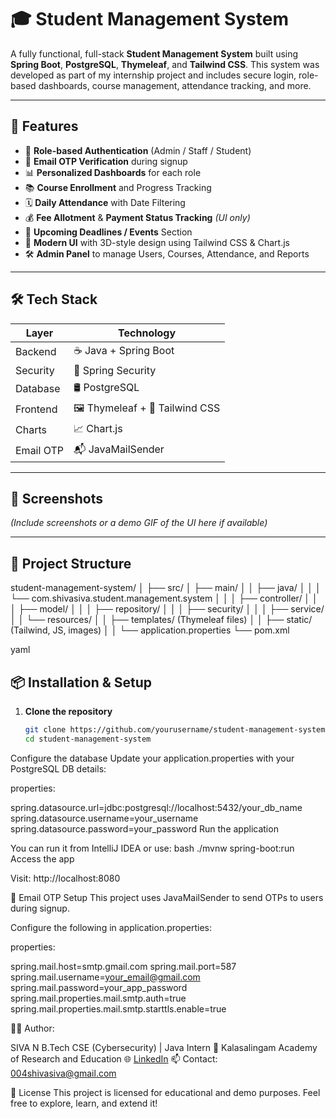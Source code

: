 # 🎓 Student Management System

A fully functional, full-stack **Student Management System** built using **Spring Boot**, **PostgreSQL**, **Thymeleaf**, and **Tailwind CSS**. This system was developed as part of my internship project and includes secure login, role-based dashboards, course management, attendance tracking, and more.

---

## 🚀 Features

- 🔐 **Role-based Authentication** (Admin / Staff / Student)
- 📧 **Email OTP Verification** during signup
- 📊 **Personalized Dashboards** for each role
- 📚 **Course Enrollment** and Progress Tracking
- 🗓️ **Daily Attendance** with Date Filtering
- 💰 **Fee Allotment** & **Payment Status Tracking** *(UI only)*
- 📅 **Upcoming Deadlines / Events** Section
- 🎨 **Modern UI** with 3D-style design using Tailwind CSS & Chart.js
- 🛠️ **Admin Panel** to manage Users, Courses, Attendance, and Reports

---

## 🛠️ Tech Stack

| Layer      | Technology          |
|------------|---------------------|
| Backend    | ☕ Java + Spring Boot |
| Security   | 🔐 Spring Security   |
| Database   | 🛢️ PostgreSQL         |
| Frontend   | 🖼️ Thymeleaf + 🎨 Tailwind CSS |
| Charts     | 📈 Chart.js          |
| Email OTP  | 📬 JavaMailSender    |

---

## 📸 Screenshots

*(Include screenshots or a demo GIF of the UI here if available)*

---

## 📂 Project Structure

student-management-system/
│
├── src/
│ ├── main/
│ │ ├── java/
│ │ │ └── com.shivasiva.student.management.system
│ │ │ ├── controller/
│ │ │ ├── model/
│ │ │ ├── repository/
│ │ │ ├── security/
│ │ │ ├── service/
│ │ └── resources/
│ │ ├── templates/ (Thymeleaf files)
│ │ ├── static/ (Tailwind, JS, images)
│ │ └── application.properties
└── pom.xml

yaml

## 📦 Installation & Setup

1. **Clone the repository**
   ```bash
   git clone https://github.com/yourusername/student-management-system.git
   cd student-management-system
Configure the database
Update your application.properties with your PostgreSQL DB details:

properties:

spring.datasource.url=jdbc:postgresql://localhost:5432/your_db_name
spring.datasource.username=your_username
spring.datasource.password=your_password
Run the application

You can run it from IntelliJ IDEA or use:
bash
./mvnw spring-boot:run
Access the app

Visit: http://localhost:8080

📧 Email OTP Setup
This project uses JavaMailSender to send OTPs to users during signup.

Configure the following in application.properties:

properties:

spring.mail.host=smtp.gmail.com
spring.mail.port=587
spring.mail.username=your_email@gmail.com
spring.mail.password=your_app_password
spring.mail.properties.mail.smtp.auth=true
spring.mail.properties.mail.smtp.starttls.enable=true

🙋‍♂️ Author:

SIVA N
B.Tech CSE (Cybersecurity) | Java Intern
📍 Kalasalingam Academy of Research and Education
🌐 [LinkedIn](https://www.linkedin.com/in/shiva-siva04/)
📫 Contact: 004shivasiva@gmail.com

📃 License
This project is licensed for educational and demo purposes. Feel free to explore, learn, and extend it!
